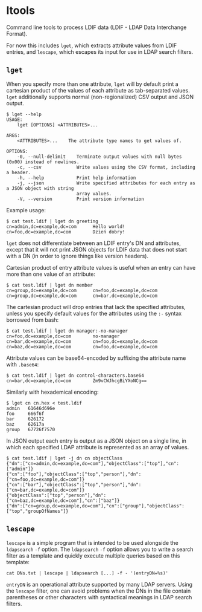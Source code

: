 ltools
======

Command line tools to process LDIF data (LDIF - LDAP Data Interchange
Format).

For now this includes `lget`, which extracts attribute values from LDIF
entries, and `lescape`, which escapes its input for use in LDAP search filters.

## `lget`

When you specify more than one attribute, `lget` will by default print a
cartesian product of the values of each attribute as tab-separated values.
`lget` additionally supports normal (non-regionalized) CSV output and JSON
output.

    $ lget --help
    USAGE:
        lget [OPTIONS] <ATTRIBUTES>...

    ARGS:
        <ATTRIBUTES>...    The attribute type names to get values of.

    OPTIONS:
        -0, --null-delimit    Terminate output values with null bytes (0x00) instead of newlines.
        -c, --csv             Write values using the CSV format, including a header.
        -h, --help            Print help information
        -j, --json            Write specified attributes for each entry as a JSON object with string
                              array values.
        -V, --version         Print version information

Example usage:

    $ cat test.ldif | lget dn greeting
    cn=admin,dc=example,dc=com      Hello world!
    cn=foo,dc=example,dc=com        Dzień dobry!

`lget` does not differentiate between an LDIF entry's DN and attributes, except
that it will not print JSON objects for LDIF data that does not start with a DN (in
order to ignore things like version headers).

Cartesian product of entry attribute values is useful when an entry can have
more than one value of an attribute:

    $ cat test.ldif | lget dn member
    cn=group,dc=example,dc=com      cn=foo,dc=example,dc=com
    cn=group,dc=example,dc=com      cn=bar,dc=example,dc=com

The cartesian product will drop entries that lack the specified attributes,
unless you specify default values for the attributes using the `:-` syntax
borrowed from bash:

    $ cat test.ldif | lget dn manager:-no-manager
    cn=foo,dc=example,dc=com        no-manager
    cn=bar,dc=example,dc=com        cn=foo,dc=example,dc=com
    cn=baz,dc=example,dc=com        cn=foo,dc=example,dc=com

Attribute values can be base64-encoded by suffixing the attribute name with
`.base64`:

    $ cat test.ldif | lget dn control-characters.base64
    cn=bar,dc=example,dc=com        Zm9vCWJhcgBiYXoNCg==

Similarly with hexademical encoding:

    $ lget cn cn.hex < test.ldif
    admin   61646d696e
    foo     666f6f
    bar     626172
    baz     62617a
    group   67726f7570

In JSON output each entry is output as a JSON object on a single line, in which
each specified LDAP attribute is represented as an array of values.

    $ cat test.ldif | lget -j dn cn objectClass
    {"dn":["cn=admin,dc=example,dc=com"],"objectClass":["top"],"cn":["admin"]}
    {"cn":["foo"],"objectClass":["top","person"],"dn":["cn=foo,dc=example,dc=com"]}
    {"cn":["bar"],"objectClass":["top","person"],"dn":["cn=bar,dc=example,dc=com"]}
    {"objectClass":["top","person"],"dn":["cn=baz,dc=example,dc=com"],"cn":["baz"]}
    {"dn":["cn=group,dc=example,dc=com"],"cn":["group"],"objectClass":["top","groupOfNames"]}

## `lescape`

`lescape` is a simple program that is intended to be used alongside the
`ldapsearch` `-f` option. The `ldapsearch` `-f` option allows you to write a
search filter as a template and quickly execute multiple queries based on this
template:

    cat DNs.txt | lescape | ldapsearch [...] -f - '(entryDN=%s)'

`entryDN` is an operational attribute supported by many LDAP servers. Using the
`lescape` filter, one can avoid problems when the DNs in the file contain
parentheses or other characters with syntactical meanings in LDAP search
filters.

